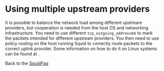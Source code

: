# Using multiple upstream providers

It is possible to balance the network load among different upstream
providers, but cooperation is needed from the host OS and networking
infrastructure. You need to use different `tcp_outgoing_address`es to
mark the packets intended for different upstream providers. You then
need to use policy routing on the host running Squid to correctly route
packets to the correct uplink provider. Some information on how to do it
on Linux systems can be found at
[](http://lukecyca.com/2004/09/28/howto-multirouting-with-linux/).

Back to the
[SquidFaq](https://wiki.squid-cache.org/SquidFaq/NetworkOptimizations/SquidFaq#)
